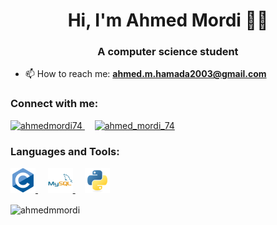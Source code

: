 <h1 align="center">Hi, I'm Ahmed Mordi 👨‍💻</h1>
<h3 align="center">A computer science student</h3>

- 📫 How to reach me: **ahmed.m.hamada2003@gmail.com**

<h3 align="left">Connect with me:</h3>
<p align="left"></p>
<p>
    <a href="https://linkedin.com/in/ahmedmordi74" target="blank">
        <img src="https://raw.githubusercontent.com/rahuldkjain/github-profile-readme-generator/master/src/images/icons/Social/linked-in-alt.svg"
            alt="ahmedmordi74" height="30" width="40" />
    </a>
    &nbsp;&nbsp;&nbsp;
    <a href="https://codeforces.com/profile/ahmed_mordi_74" target="blank">
        <img src="https://raw.githubusercontent.com/rahuldkjain/github-profile-readme-generator/master/src/images/icons/Social/codeforces.svg"
            alt="ahmed_mordi_74" height="30" width="40" />
    </a>
</p>

<h3 align="left">Languages and Tools:</h3>
<p align="left">
    <a href="https://www.cprogramming.com/" target="_blank" rel="noreferrer">
        <img src="https://raw.githubusercontent.com/devicons/devicon/master/icons/c/c-original.svg" alt="c" width="40"
            height="40" />
    </a>
    &nbsp;&nbsp;&nbsp;
    <a href="https://www.mysql.com/" target="_blank" rel="noreferrer">
        <img src="https://raw.githubusercontent.com/devicons/devicon/master/icons/mysql/mysql-original-wordmark.svg"
            alt="mysql" width="40" height="40" />
    </a>
    &nbsp;&nbsp;&nbsp;
    <a href="https://www.python.org" target="_blank" rel="noreferrer">
        <img src="https://raw.githubusercontent.com/devicons/devicon/master/icons/python/python-original.svg"
            alt="python" width="40" height="40" />
    </a>
</p>

<p>
    <img align="center"
        src="https://github-readme-stats.vercel.app/api/top-langs?username=ahmedmmordi&show_icons=true&locale=en&layout=compact"
        alt="ahmedmmordi" />
</p>
